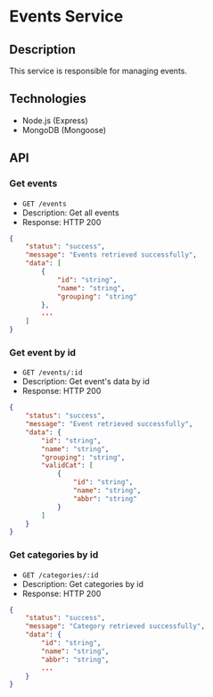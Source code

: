 # Events Service

## Description

This service is responsible for managing events.

## Technologies

- Node.js (Express)
- MongoDB (Mongoose)

## API

### Get events

- `GET /events`
- Description: Get all events
- Response: HTTP 200
```json
{
    "status": "success",
    "message": "Events retrieved successfully",
    "data": [
        {
            "id": "string",
            "name": "string",
            "grouping": "string"
        },
        ...
    ]
}
```

### Get event by id

- `GET /events/:id`
- Description: Get event's data by id
- Response: HTTP 200
```json
{
    "status": "success",
    "message": "Event retrieved successfully",
    "data": {
        "id": "string",
        "name": "string",
        "grouping": "string",
        "validCat": [
            {
                "id": "string",
                "name": "string",
                "abbr": "string"
            }
        ]
    }
}
```

### Get categories by id

- `GET /categories/:id`
- Description: Get categories by id
- Response: HTTP 200
```json
{
    "status": "success",
    "message": "Category retrieved successfully",
    "data": {
        "id": "string",
        "name": "string",
        "abbr": "string",
        ...
    }
}
```



